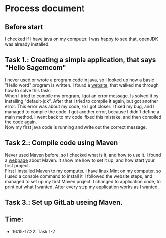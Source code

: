 # Process document

## Before start

I checked if I have java on my computer. I was happy to see that, openJDK was already installed.

## Task 1.: Creating a simple application, that says "Hello Sagemcom"

I never used or wrote a program code in java, so I looked up how a basic "Hello word" program is written. I found a [website](https://www.geeksforgeeks.org/beginning-java-programming-with-hello-world-example/), that walked me through how to solve this task.<br/>
When I tried to compile my program, I got an error message. Is solved it by installing "default-jdk". After that I tried to compile it again, but got another error. This error was about my code, so I got closer. I fixed my bug, and I managed to compile the code. I got another error, because I didn't define a main method. I went back to my code, fixed this mistake, and then compiled the code again.<br/>
Now my first java code is running and write out the correct message.

## Task 2.: Compile code using Maven

Never used Maven before, so I checked what is it, and how to use it. I found a [webpage](https://maven.apache.org/guides/getting-started/maven-in-five-minutes.html) about Maven. It show me how to set it up, and how start your first project.<br/>
First I installed Maven to my computer. I have linux Mint on my computer, so I used a console command to install it. I followed the website steps, and managed to set up my first Maven project. I changed to application code, to print out what I wanted. After every step my application works as I wanted.

## Task 3.: Set up GitLab useing Maven.



## Time:
  - 16:15-17:22: Task 1-2<br/>